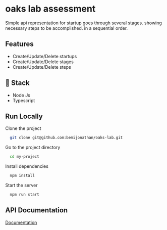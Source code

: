 
# oaks lab assessment

Simple api representation for startup goes through several stages. showing necessary steps to be accomplished.
in a sequential order.


## Features

- Create/Update/Delete startups
- Create/Update/Delete stages
- Create/Update/Delete steps


## 🚀 Stack
- Node Js 
- Typescript



## Run Locally

Clone the project

```bash
  git clone git@github.com:bemijonathan/oaks-lab.git
```

Go to the project directory

```bash
  cd my-project
```

Install dependencies

```bash
  npm install
```

Start the server

```bash
  npm run start
```



    
## API Documentation

[Documentation](https://bemijonathan-oaks-lab-test.netlify.app/)

